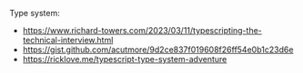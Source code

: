Type system:

- https://www.richard-towers.com/2023/03/11/typescripting-the-technical-interview.html
- https://gist.github.com/acutmore/9d2ce837f019608f26ff54e0b1c23d6e
- https://ricklove.me/typescript-type-system-adventure
